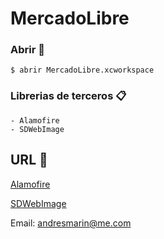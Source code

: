 # MercadoLibre




### Abrir 🔧

```
$ abrir MercadoLibre.xcworkspace
```

### Librerias de terceros 📋
```
- Alamofire
- SDWebImage
```

## URL 📖

[Alamofire](https://github.com/Alamofire/Alamofire)

[SDWebImage](https://github.com/SDWebImage/SDWebImage)

Email: andresmarin@me.com
